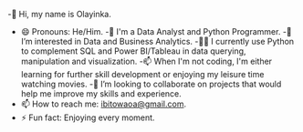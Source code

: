 -👋 Hi, my name is Olayinka.
- 😄 Pronouns: He/Him.
-👋 I'm a Data Analyst and Python Programmer.
-👀 I’m interested in Data and Business Analytics.
-🔭🌱 I currently use Python to complement SQL and Power BI/Tableau in data querying, manipulation and visualization.
-📫 When I'm not coding, I'm either learning for further skill development or enjoying my leisure time watching movies.
-👯 I’m looking to collaborate on projects that would help me improve my skills and experience.
- 📫 How to reach me: ibitowaoa@gmail.com.
- ⚡ Fun fact: Enjoying every moment.
